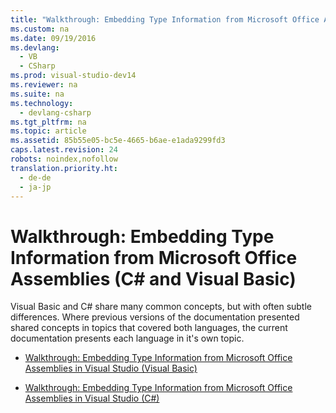 ```yaml
---
title: "Walkthrough: Embedding Type Information from Microsoft Office Assemblies (C# and Visual Basic)"
ms.custom: na
ms.date: 09/19/2016
ms.devlang: 
  - VB
  - CSharp
ms.prod: visual-studio-dev14
ms.reviewer: na
ms.suite: na
ms.technology: 
  - devlang-csharp
ms.tgt_pltfrm: na
ms.topic: article
ms.assetid: 85b55e05-bc5e-4665-b6ae-e1ada9299fd3
caps.latest.revision: 24
robots: noindex,nofollow
translation.priority.ht: 
  - de-de
  - ja-jp
---
```

# Walkthrough: Embedding Type Information from Microsoft Office Assemblies (C# and Visual Basic)
Visual Basic and C# share many common concepts, but with often subtle differences. Where previous versions of the documentation presented shared concepts in topics that covered both languages, the current documentation presents each language in it's own topic.  
  
-   [Walkthrough: Embedding Type Information from Microsoft Office Assemblies in Visual Studio (Visual Basic)](../vs140/Walkthrough--Embedding-Type-Information-from-Microsoft-Office-Assemblies-in-Visual-Studio--Visual-Basic-.md)  
  
-   [Walkthrough: Embedding Type Information from Microsoft Office Assemblies in Visual Studio (C#)](../vs140/Walkthrough--Embedding-Type-Information-from-Microsoft-Office-Assemblies-in-Visual-Studio--C#-.md)